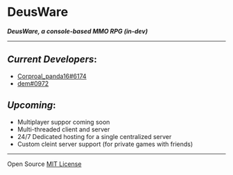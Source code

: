 # DeusWare
***DeusWare, a console-based MMO RPG (in-dev)***
___

## ___Current Developers___:
 -  [Corproal_panda16#6174](https://discord.com/users/354992856609325058)
 -  [dem#0972](https://discord.com/users/663934043452080129)

## ___Upcoming___:
 - Multiplayer suppor coming soon
 - Multi-threaded client and server
 - 24/7 Dedicated hosting for a single centralized server
 - Custom cleint server support (for private games with friends)
___
Open Source [MIT License](https://github.com/LikeToAccess/DeusWare/blob/main/LICENSE)
